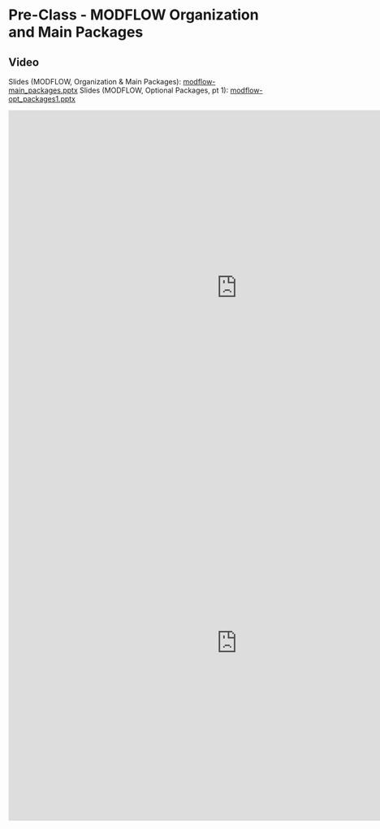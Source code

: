 # Pre-Class - MODFLOW Organization and Main Packages



## Video

Slides (MODFLOW, Organization & Main Packages): [modflow-main_packages.pptx](modflow-main_packages.pptx)
Slides (MODFLOW, Optional Packages, pt 1): [modflow-opt_packages1.pptx](modflow-opt_packages1.pptx)

<iframe width="900" height="700" src="https://www.youtube.com/embed/ouPJmd2_5jk?si=d1eLYC_DBhsWam-4" title="YouTube 
video player" frameborder="0" allow="accelerometer; autoplay; clipboard-write; encrypted-media; gyroscope; picture-in-picture; web-share" referrerpolicy="strict-origin-when-cross-origin" allowfullscreen></iframe>

<iframe width="900" height="700" src="https://www.youtube.com/embed/fxajUzhY2eE?si=Un76vUDBpyIFg0Jn" title="YouTube 
video player" frameborder="0" allow="accelerometer; autoplay; clipboard-write; encrypted-media; gyroscope; picture-in-picture; web-share" referrerpolicy="strict-origin-when-cross-origin" allowfullscreen></iframe>
